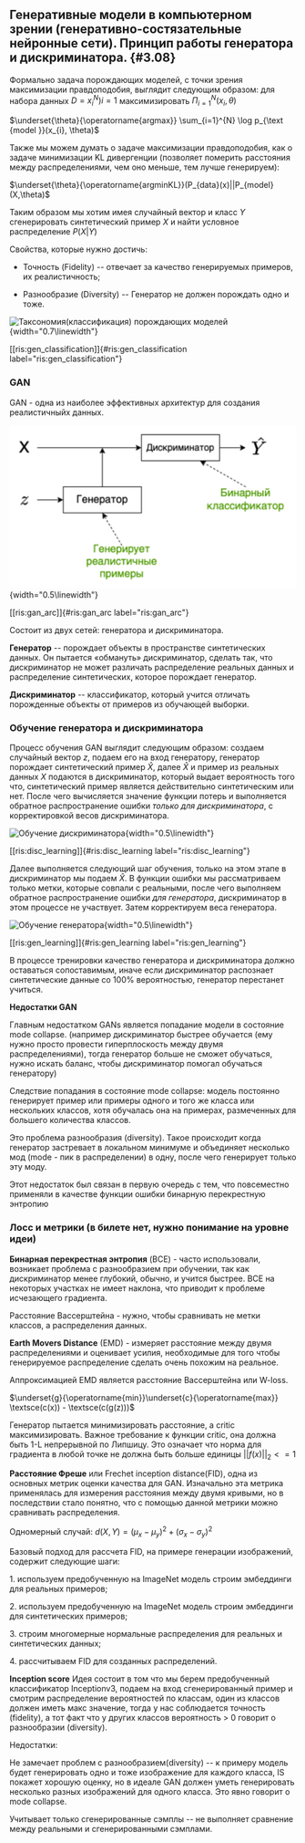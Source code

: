 Генеративные модели в компьютерном зрении (генеративно-состязательные нейронные сети). Принцип работы генератора и дискриминатора. {#3.08}
----------------------------------------------------------------------------------------------------------------------------------

Формально задача порождающих моделей, с точки зрения максимизации
правдоподобия, выглядит следующим образом: для набора данных
$D = {x_i}^N){i=1}$ максимизировать $\Pi^N_{i=1}(x_i,\theta)$

$\underset{\theta}{\operatorname{argmax}} \sum_{i=1}^{N} \log p_{\text {model }}(x_{i}, \theta)$

Также мы можем думать о задаче максимизации правдоподобия, как о задаче
минимизации KL дивергенции (позволяет померить расстояния между
распределениями, чем оно меньше, тем лучше генерируем):

$\underset{\theta}{\operatorname{argminKL}}(P_{data}(x)||P_{model}(X,\theta)$

Таким образом мы хотим имея случайный вектор и класс $Y$ сгенерировать
синтетический пример $X$ и найти условное распределение $P (X | Y)$

Свойства, которые нужно достичь:

-   Точность (Fidelity) -- отвечает за качество генерируемых примеров,
    их реалистичность;

-   Разнообразие (Diversity) -- Генератор не должен порождать одно и
    тоже.

![Таксономия(классификация) порождающих
моделей](images/3_8_gen_models_classification.png){width="0.7\linewidth"}

[\[ris:gen\_classification\]]{#ris:gen_classification
label="ris:gen_classification"}

### GAN

GAN - одна из наиболее эффективных архитектур для создания реалистичныйх
данных.

![Архитектура GAN](images/3_8_gan_arc.png){width="0.5\linewidth"}

[\[ris:gan\_arc\]]{#ris:gan_arc label="ris:gan_arc"}

Состоит из двух сетей: генератора и дискриминатора.

**Генератор** -- порождает объекты в пространстве синтетических данных.
Он пытается «обмануть» дискриминатор, сделать так, что дискриминатор не
может различать распределение реальных данных и распределение
синтетических, которое порождает генератор.

**Дискриминатор** -- классификатор, который учится отличать порожденные
объекты от примеров из обучающей выборки.

### Обучение генератора и дискриминатора

Процесс обучения GAN выглядит следующим образом: создаем случайный
вектор $z$, подаем его на вход генератору, генератор порождает
синтетический пример $\hat{X}$, далее $\hat{X}$ и пример из реальных
данных $X$ подаются в дискриминатор, который выдает вероятность того
что, синтетический пример является действительно синтетическим или нет.
После чего вычисляется значение функции потерь и выполняется обратное
распространение ошибки *только для дискриминатора*, с корректировкой
весов дискриминатора.

![Обучение
дискриминатора](images/3_8_disc_learning.png){width="0.5\linewidth"}

[\[ris:disc\_learning\]]{#ris:disc_learning label="ris:disc_learning"}

Далее выполняется следующий шаг обучения, только на этом этапе в
дискриминатор мы подаем $\hat{X}$. В функции ошибки мы рассматриваем
только метки, которые совпали с реальными, после чего выполняем обратное
распространение ошибки *для генератора*, дискриминатор в этом процессе
не участвует. Затем корректируем веса генератора.

![Обучение
генератора](images/3_8_gen_learning.png){width="0.5\linewidth"}

[\[ris:gen\_learning\]]{#ris:gen_learning label="ris:gen_learning"}

В процессе тренировки качество генератора и дискриминатора должно
оставаться сопоставимым, иначе если дискриминатор распознает
синтетические данные со $100\%$ вероятностью, генератор перестанет
учиться.

**Недостатки GAN**

Главным недостатком GANs является попадание модели в состояние mode
collapse. (например дискриминатор быстрее обучается (ему нужно просто
провести гиперплоскость между двумя распределениями), тогда генератор
больше не сможет обучаться, нужно искать баланс, чтобы дискриминатор
помогал обучаться генератору)

Следствие попадания в состояние mode collapse: модель постоянно
генерирует пример или примеры одного и того же класса или нескольких
классов, хотя обучалась она на примерах, размеченных для большего
количества классов.

Это проблема разнообразия (diversity). Такое происходит когда генератор
застревает в локальном минимуме и объединяет несколько мод (mode - пик в
распределении) в одну, после чего генерирует только эту моду.

Этот недостаток был связан в первую очередь с тем, что повсеместно
применяли в качестве функции ошибки бинарную перекрестную энтропию

### Лосс и метрики (в билете нет, нужно понимание на уровне идеи)

**Бинарная перекрестная энтропия** (BCE) - часто использовали, возникает
проблема с разнообразием при обучении, так как дискриминатор менее
глубокий, обычно, и учится быстрее. BCE на некоторых участках не имеет
наклона, что приводит к проблеме исчезающего градиента.

Расстояние Вассерштейна - нужно, чтобы сравнивать не метки классов, а
распределения данных.

**Earth Movers Distance** (EMD) - измеряет расстояние между двумя
распределениями и оценивает усилия, необходимые для того чтобы
генерируемое распределение сделать очень похожим на реальное.

Аппроксимацией EMD является расстояние Вассерштейна или W-loss.

$\underset{g}{\operatorname{min}}\underset{c}{\operatorname{max}} \textsce(c(x)) - \textsce(c(g(z)))$

Генератор пытается минимизировать расстояние, а critic максимизировать.
Важное требование к функции critic, она должна быть 1-L непрерывной по
Липшицу. Это означает что норма для градиента в любой точке не должна
быть больше единицы $||f(x)||_2 <= 1$

**Расстояние Фреше** или Frechet inception distance(FID), одна из
основных метрик оценки качества для GAN. Изначально эта метрика
применялась для измерения расстояния между двумя кривыми, но в
последствии стало понятно, что с помощью данной метрики можно сравнивать
распределения.

Одномерный случай:
$d(X, Y) = (\mu_x - \mu_y)^2 + (\sigma_x - \sigma_y)^2$

Базовый подход для рассчета FID, на примере генерации изображений,
содержит следующие шаги:

1\. используем предобученную на ImageNet модель строим эмбеддинги для
реальных примеров;

2\. используем предобученную на ImageNet модель строим эмбеддинги для
синтетических примеров;

3\. строим многомерные нормальные распределения для реальных и
синтетических данных;

4\. рассчитываем FID для созданных распределений.

**Inception score** Идея состоит в том что мы берем предобученный
классификатор Inceptionv3, подаем на вход сгенерированный пример и
смотрим распределение вероятностей по классам, один из классов должен
иметь макс значение, тогда у нас соблюдается точность (fidelity), а тот
факт что у других классов вероятность \> 0 говорит о разнообразии
(diversity).

Недостатки:

Не замечает проблем с разнообразием(diversity) -- к примеру модель будет
генерировать одно и тоже изображение для каждого класса, IS покажет
хорошую оценку, но в идеале GAN должен уметь генерировать несколько
разных изображений для одного класса. Это явно говорит о mode collapse.

Учитывает только сгенерированные сэмплы -- не выполняет сравнение между
реальными и сгенерированными сэмплами.
